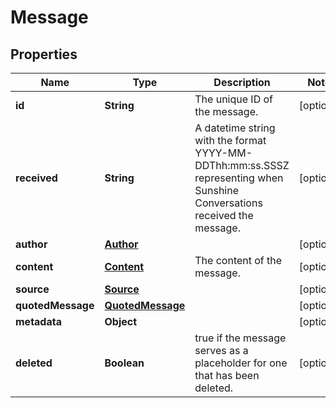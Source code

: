 

# Message

## Properties

Name | Type | Description | Notes
------------ | ------------- | ------------- | -------------
**id** | **String** | The unique ID of the message. |  [optional]
**received** | **String** | A datetime string with the format YYYY-MM-DDThh:mm:ss.SSSZ representing when Sunshine Conversations received the message. |  [optional]
**author** | [**Author**](Author.md) |  |  [optional]
**content** | [**Content**](Content.md) | The content of the message. |  [optional]
**source** | [**Source**](Source.md) |  |  [optional]
**quotedMessage** | [**QuotedMessage**](QuotedMessage.md) |  |  [optional]
**metadata** | **Object** |  |  [optional]
**deleted** | **Boolean** | true if the message serves as a placeholder for one that has been deleted. |  [optional]



